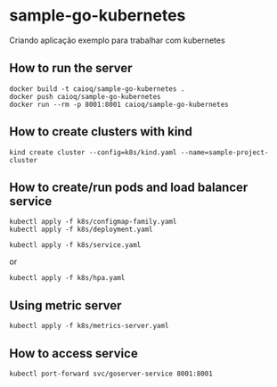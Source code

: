 # sample-go-kubernetes
Criando aplicação exemplo para trabalhar com kubernetes

## How to run the server
```
docker build -t caioq/sample-go-kubernetes .
docker push caioq/sample-go-kubernetes
docker run --rm -p 8001:8001 caioq/sample-go-kubernetes
```

## How to create clusters with kind
```
kind create cluster --config=k8s/kind.yaml --name=sample-project-cluster
```
 
 ## How to create/run pods and load balancer service
 ```
 kubectl apply -f k8s/configmap-family.yaml
 kubectl apply -f k8s/deployment.yaml
 ```
 ```
 kubectl apply -f k8s/service.yaml
 ```
 or
 ```
 kubectl apply -f k8s/hpa.yaml
 ```

 ## Using metric server
 ```
 kubectl apply -f k8s/metrics-server.yaml
 ```

 ## How to access service
 ```
 kubectl port-forward svc/goserver-service 8001:8001
 ```